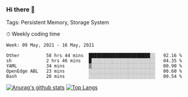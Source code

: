 ### Hi there 👋

Tags: Persistent Memory, Storage System

<!--

[![Anurag's github stats](https://github-readme-stats.vercel.app/api?username=wwyf)](https://github.com/anuraghazra/github-readme-stats)

[![Anurag's github stats](https://github-readme-stats.vercel.app/api?username=wwyf&count_private=true)](https://github.com/anuraghazra/github-readme-stats)


[![Top Langs](https://github-readme-stats.vercel.app/api/top-langs/?username=wwyf&count_private=true&&hide=jupyter%20notebook,html)](https://github.com/anuraghazra/github-readme-stats)



-->


⏱ Weekly coding time

<!--START_SECTION:waka-->
```text
Week: 09 May, 2021 - 16 May, 2021

Other          58 hrs 44 mins  ███████████████████████░░   92.16 % 
sh             2 hrs 46 mins   █░░░░░░░░░░░░░░░░░░░░░░░░   04.35 % 
YAML           34 mins         ▒░░░░░░░░░░░░░░░░░░░░░░░░   00.90 % 
OpenEdge ABL   23 mins         ░░░░░░░░░░░░░░░░░░░░░░░░░   00.60 % 
Bash           20 mins         ░░░░░░░░░░░░░░░░░░░░░░░░░   00.54 % 
```
<!--END_SECTION:waka-->



[![Anurag's github stats](https://github-readme-stats.vercel.app/api?username=wwyf&count_private=true&show_icons=true&hide_border=true)](https://github.com/anuraghazra/github-readme-stats) [![Top Langs](https://github-readme-stats.vercel.app/api/top-langs/?username=wwyf&count_private=true&hide=jupyter%20notebook,html,OpenEdge%20ABL&langs_count=10&layout=compact&hide_border=true)](https://github.com/anuraghazra/github-readme-stats)

<!--

[![willianrod's wakatime stats](https://github-readme-stats.vercel.app/api/wakatime?username=wwyf)](https://github.com/anuraghazra/github-readme-stats)


-->
